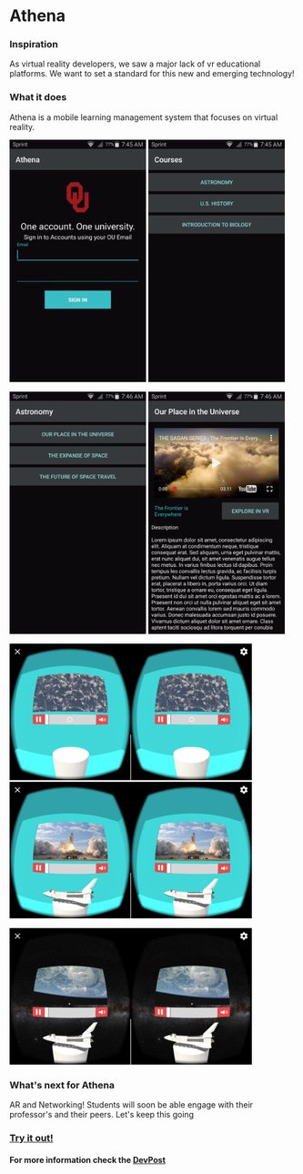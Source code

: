 # Athena

### Inspiration
As virtual reality developers, we saw a major lack of vr educational platforms. We want to set a standard for this new and emerging technology!

### What it does
Athena is a mobile learning management system that focuses on virtual reality.

<img src="images/SingleSignOn.png" alt="Single Sign On" width="240" height="426"/> <img src="images/Courses.png" alt="Courses" width="240" height="426"/> 

<img src="images/Lessons.png" alt="Lessons" width="240" height="426"/> <img src="images/LessonView.png" alt="Lesson View" width="240" height="426"/> 

<img src="images/VRVideo.png" alt="VR Video" width="426" height="240"/> <img src="images/VRModel.png" alt="VR Model" width="426" height="240"/>

<img src="images/VRSkyBox.png" alt="VR SkyBox" width="426" height="240"/>

### What's next for Athena
AR and Networking! Students will soon be able engage with their professor's and their peers. Let's keep this going

### [Try it out!](http://getathena.io)

#### For more information check the [DevPost](https://devpost.com/software/athena-3q5e4i)
